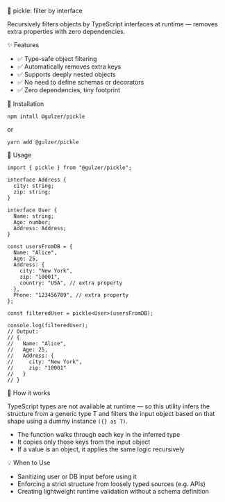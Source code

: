 🥒 pickle: filter by interface

Recursively filters objects by TypeScript interfaces at runtime — removes extra properties with zero dependencies.

✨ Features

- ✅ Type-safe object filtering
- ✅ Automatically removes extra keys
- ✅ Supports deeply nested objects
- ✅ No need to define schemas or decorators
- ✅ Zero dependencies, tiny footprint

🚀 Installation

`npm intall @gulzer/pickle`

or

`yarn add @gulzer/pickle`

🔧 Usage

```
import { pickle } from "@gulzer/pickle";

interface Address {
  city: string;
  zip: string;
}

interface User {
  Name: string;
  Age: number;
  Address: Address;
}

const usersFromDB = {
  Name: "Alice",
  Age: 25,
  Address: {
    city: "New York",
    zip: "10001",
    country: "USA", // extra property
  },
  Phone: "123456789", // extra property
};

const filteredUser = pickle<User>(usersFromDB);

console.log(filteredUser);
// Output:
// {
//   Name: "Alice",
//   Age: 25,
//   Address: {
//     city: "New York",
//     zip: "10001"
//   }
// }
```

🧠 How it works

TypeScript types are not available at runtime — so this utility infers the structure from a generic type T and filters the input object based on that shape using a dummy instance `({} as T)`.

- The function walks through each key in the inferred type
- It copies only those keys from the input object
- If a value is an object, it applies the same logic recursively

💡 When to Use

- Sanitizing user or DB input before using it
- Enforcing a strict structure from loosely typed sources (e.g. APIs)
- Creating lightweight runtime validation without a schema definition
